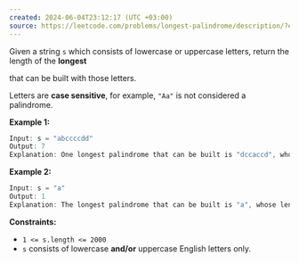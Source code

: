 ```yaml
---
created: 2024-06-04T23:12:17 (UTC +03:00)
source: https://leetcode.com/problems/longest-palindrome/description/?envType=daily-question&envId=2024-06-04
---
```

Given a string `s` which consists of lowercase or uppercase letters, return the length of the **longest**

that can be built with those letters.

Letters are **case sensitive**, for example, `"Aa"` is not considered a palindrome.


**Example 1:**

``` Java
Input: s = "abccccdd"
Output: 7
Explanation: One longest palindrome that can be built is "dccaccd", whose length is 7.
```


**Example 2:**

``` Java
Input: s = "a"
Output: 1
Explanation: The longest palindrome that can be built is "a", whose length is 1.
```


**Constraints:**

-   `1 <= s.length <= 2000`
-   `s` consists of lowercase **and/or** uppercase English letters only.
